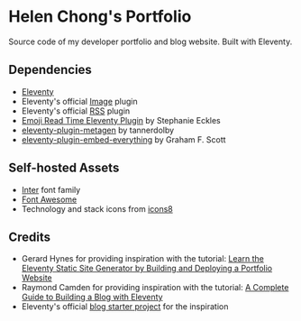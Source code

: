 # Helen Chong's Portfolio

Source code of my developer portfolio and blog website. Built with Eleventy.

## Dependencies
- [Eleventy](https://www.11ty.dev/)
- Eleventy's official [Image](https://www.11ty.dev/docs/plugins/image/) plugin
- Eleventy's official [RSS](https://www.11ty.dev/docs/plugins/rss/) plugin
- [Emoji Read Time Eleventy Plugin](https://11ty.rocks/#plugin-emoji-read-time) by Stephanie Eckles
- [eleventy-plugin-metagen](https://www.npmjs.com/package/eleventy-plugin-metagen) by tannerdolby
- [eleventy-plugin-embed-everything](https://www.npmjs.com/package/eleventy-plugin-embed-everything) by Graham F. Scott

## Self-hosted Assets
- [Inter](https://rsms.me/inter/) font family
- [Font Awesome](https://fontawesome.com/)
- Technology and stack icons from [icons8](https://icons8.com/)

## Credits
- Gerard Hynes for providing inspiration with the tutorial: [Learn the Eleventy Static Site Generator by Building and Deploying a Portfolio Website](https://www.freecodecamp.org/news/learn-eleventy/)
- Raymond Camden for providing inspiration with the tutorial: [A Complete Guide to Building a Blog with Eleventy](https://cfjedimaster.github.io/eleventy-blog-guide/guide.html)
- Eleventy's official [blog starter project](https://github.com/11ty/eleventy-base-blog) for the inspiration
